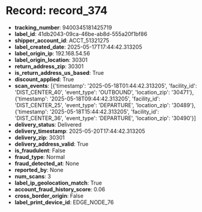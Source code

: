 # Record: record_374

- **tracking_number**: 9400345181425719
- **label_id**: 41db2043-09ca-46be-ab8d-555a20f1bf86
- **shipper_account_id**: ACCT_51321275
- **label_created_date**: 2025-05-17T17:44:42.313205
- **label_origin_ip**: 192.168.54.56
- **label_origin_location**: 30301
- **return_address_zip**: 30301
- **is_return_address_us_based**: True
- **discount_applied**: True
- **scan_events**: [{'timestamp': '2025-05-18T01:44:42.313205', 'facility_id': 'DIST_CENTER_40', 'event_type': 'OUTBOUND', 'location_zip': '30471'}, {'timestamp': '2025-05-18T09:44:42.313205', 'facility_id': 'DIST_CENTER_25', 'event_type': 'DEPARTURE', 'location_zip': '30489'}, {'timestamp': '2025-05-18T15:44:42.313205', 'facility_id': 'DIST_CENTER_36', 'event_type': 'DEPARTURE', 'location_zip': '30490'}]
- **delivery_status**: Delivered
- **delivery_timestamp**: 2025-05-20T17:44:42.313205
- **delivery_zip**: 30301
- **delivery_address_valid**: True
- **is_fraudulent**: False
- **fraud_type**: Normal
- **fraud_detected_at**: None
- **reported_by**: None
- **num_scans**: 3
- **label_ip_geolocation_match**: True
- **account_fraud_history_score**: 0.06
- **cross_border_origin**: False
- **label_print_device_id**: EDGE_NODE_76